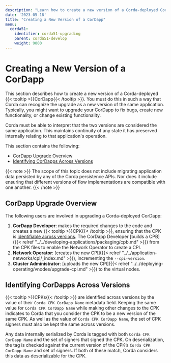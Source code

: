 ```yaml
---
description: "Learn how to create a new version of a Corda-deployed CorDapp to upgrade your CorDapp to fix bugs, create new functionality, or change existing functionality."
date: '2023-05-18'
title: "Creating a New Version of a CorDapp"
menu:
  corda51:
    identifier: corda51-upgrading
    parent: corda51-develop
    weight: 9000
---
```


# Creating a New Version of a CorDapp

This section describes how to create a new version of a Corda-deployed {{< tooltip >}}CorDapp{{< /tooltip >}}. You must do this in such a way that Corda can recognize the upgrade as a new version of the same application. Typically, you might want to upgrade your CorDapp to fix bugs, create new functionality, or change existing functionality.

Corda must be able to interpret that the two versions are considered the same application. This maintains continuity of any state it has preserved internally relating to that application's operation.

This section contains the following:

* [CorDapp Upgrade Overview](#cordapp-upgrade-overview)
* [Identifying CorDapps Across Versions](#identifying-cordapps-across-versions)

{{< note >}}
The scope of this topic does not include migrating application data persisted by any of the Corda persistence APIs. Nor does it include ensuring that different versions of flow implementations are compatible with one another.
{{< /note >}}

## CorDapp Upgrade Overview

The following users are involved in upgrading a Corda-deployed CorDapp:

1. **CorDapp Developer**: makes the required changes to the code and creates a new {{< tooltip >}}CPK{{< /tooltip >}}, ensuring that the CPK is [identifiable across versions](#identifying-cordapps-across-versions). The CorDapp Developer [builds a CPB]({{< relref "../../developing-applications/packaging/cpb.md" >}}) from the CPK files to enable the Network Operator to create a CPI.
2. **Network Operator**: [creates the new CPI]({{< relref "../../application-networks/cpi/_index.md" >}}), incrementing the `--cpi-version`.
3. **Cluster Administrator**: [uploads the new CPI]({{< relref "../../deploying-operating/vnodes/upgrade-cpi.md" >}}) to the virtual nodes.

## Identifying CorDapps Across Versions

{{< tooltip >}}CPKs{{< /tooltip >}} are identified across versions by the value of their `Corda CPK CorDapp Name` metadata field. Keeping the same value for `Corda CPK CorDapp Name` while making other changes to the CPK indicates to Corda that you consider the CPK to be a new version of the same CPK. As well as the value of  `Corda CPK CorDapp Name`, the set of CPK signers must also be kept the same across versions.

Any data internally serialized by Corda is tagged with both `Corda CPK CorDapp Name` and the set of signers that signed the CPK. On deserialization, the tag is checked against the current version of the CPK’s `Corda CPK CorDapp Name` and set of signers. If both of these match, Corda considers this data as deserializable for the CPK.
